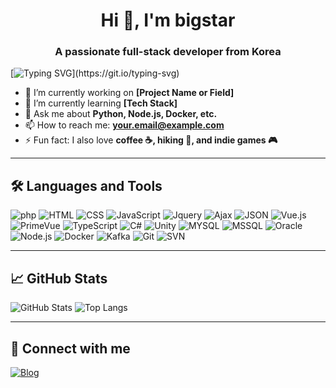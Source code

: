 <h1 align="center">Hi 👋, I'm bigstar</h1>
<h3 align="center">A passionate full-stack developer from Korea</h3>

[![Typing SVG](https://readme-typing-svg.demolab.com?font=Fira+Code&pause=1000&width=435&lines=%EA%B0%9C%EB%B0%9C%EC%9D%98+%EB%B0%B0%EC%9B%80%EC%9D%80+%EB%81%9D%EC%9D%B4+%EC%97%86%EB%8A%94+%EA%B2%83+%EA%B0%99%EC%8A%B5%EB%8B%88%EB%8B%A4.+;%EB%81%9D%EC%9D%B4+%EC%97%86%EB%8A%94+%EB%B0%B0%EC%9B%80%EC%9D%80;%EA%B0%9C%EB%B0%9C%EC%9E%90%EC%97%90%EA%B2%90+%EC%98%A4%ED%9E%88%EB%A0%A4+%EB%8D%94+%EC%A2%8B%EC%9D%80+%EC%9E%A5%EC%A0%90%EC%9D%B4%EC%9E%90%2C+;%EC%9E%90%EC%8B%A0%EC%9D%98+%EB%AC%B4%EA%B8%B0%EA%B0%80+%EC%95%84%EB%8B%90%EA%B9%8C+%EC%8B%B6%EC%8A%B5%EB%8B%88%EB%8B%A4.)](https://git.io/typing-svg)

- 🔭 I’m currently working on **[Project Name or Field]**
- 🌱 I’m currently learning **[Tech Stack]**
- 💬 Ask me about **Python, Node.js, Docker, etc.**
- 📫 How to reach me: **your.email@example.com**
- ⚡ Fun fact: I also love **coffee ☕, hiking 🥾, and indie games 🎮**

---

## 🛠️ Languages and Tools

![php](https://img.shields.io/badge/-php-333333?style=flat&logo=php)
![HTML](https://img.shields.io/badge/-HTML-333333?style=flat&logo=html)
![CSS](https://img.shields.io/badge/-CSS-333333?style=flat&logo=css)
![JavaScript](https://img.shields.io/badge/-JavaScript-333333?style=flat&logo=javascript)
![Jquery](https://img.shields.io/badge/-Jquery-333333?style=flat&logo=jquery)
![Ajax](https://img.shields.io/badge/-Ajax-333333?style=flat&logo=ajax)
![JSON](https://img.shields.io/badge/-JSON-333333?style=flat&logo=json)
![Vue.js](https://img.shields.io/badge/-Vue.js-333333?style=flat&logo=vue.js)
![PrimeVue](https://img.shields.io/badge/-PrimeVue-333333?style=flat&logo=primevue)
![TypeScript](https://img.shields.io/badge/-TypeScript-333333?style=flat&logo=typeScript)
![C#](https://img.shields.io/badge/-Csharp-333333?style=flat&logo=c#)
![Unity](https://img.shields.io/badge/-Unity-333333?style=flat&logo=unity)
![MYSQL](https://img.shields.io/badge/-MYSQL-333333?style=flat&logo=mysql)
![MSSQL](https://img.shields.io/badge/-MSSQL-333333?style=flat&logo=mssql)
![Oracle](https://img.shields.io/badge/-Oracle-333333?style=flat&logo=oracle)
![Node.js](https://img.shields.io/badge/-Node.js-333333?style=flat&logo=node.js)
![Docker](https://img.shields.io/badge/-Docker-333333?style=flat&logo=docker)
![Kafka](https://img.shields.io/badge/-Kafka-333333?style=flat&logo=kafka)
![Git](https://img.shields.io/badge/-Git-333333?style=flat&logo=git)
![SVN](https://img.shields.io/badge/-SVN-333333?style=flat&logo=svn)

---

## 📈 GitHub Stats

![GitHub Stats](https://github-readme-stats.vercel.app/api?username=your-username&show_icons=true&theme=github_dark)
![Top Langs](https://github-readme-stats.vercel.app/api/top-langs/?username=your-username&layout=compact&theme=github_dark)

---

## 🤝 Connect with me

[![Blog](https://img.shields.io/badge/Blog-111111?style=flat&logo=tistory)](https://goldbigstar.tistory.com)
